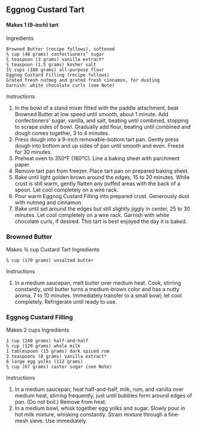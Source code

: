 ## Eggnog Custard Tart

#### Makes 1 (9-inch) tart
Ingredients

    Browned Butter (recipe follows), softened
    ⅓ cup (40 grams) confectioners’ sugar
    ¾ teaspoon (3 grams) vanilla extract*
    ½ teaspoon (1.5 grams) kosher salt
    1½ cups (188 grams) all-purpose flour
    Eggnog Custard Filling (recipe follows)
    Grated fresh nutmeg and grated fresh cinnamon, for dusting
    Garnish: white chocolate curls (see Note)

Instructions

   1.  In the bowl of a stand mixer fitted with the paddle attachment, beat Browned Butter at low speed until smooth, about 1 minute. Add confectioners’ sugar, vanilla, and salt, beating until combined, stopping to scrape sides of bowl. Gradually add flour, beating until combined and dough comes together, 3 to 4 minutes.
   2.  Press dough into a 9-inch removable-bottom tart pan. Gently press dough into bottom and up sides of pan until smooth and even. Freeze for 30 minutes.
   3.  Preheat oven to 350°F (180°C). Line a baking sheet with parchment paper.
   4.  Remove tart pan from freezer. Place tart pan on prepared baking sheet.
   5.  Bake until light golden brown around the edges, 15 to 20 minutes. While crust is still warm, gently flatten any puffed areas with the back of a spoon. Let cool completely on a wire rack.
   6.  Pour warm Eggnog Custard Filling into prepared crust. Generously dust with nutmeg and cinnamon.
   7.  Bake until set around the edges but still slightly jiggly in center, 25 to 30 minutes. Let cool completely on a wire rack. Garnish with white chocolate curls, if desired. This tart is best enjoyed the day it is baked.

### Browned Butter
 
Makes ¾ cup Custard Tart
Ingredients

    ¾ cup (170 grams) unsalted butter

Instructions

1. In a medium saucepan, melt butter over medium heat. Cook, stirring constantly, until butter turns a medium-brown color and has a nutty aroma, 7 to 10 minutes. Immediately transfer to a small bowl; let cool completely. Refrigerate until ready to use.

### Eggnog Custard Filling
 
Makes 2 cups
Ingredients

    1 cup (240 grams) half-and-half
    ½ cup (120 grams) whole milk
    1 tablespoon (15 grams) dark spiced rum
    2 teaspoons (8 grams) vanilla extract*
    6 large egg yolks (112 grams)
    ⅓ cup (67 grams) castor sugar (see Note)

Instructions

   1.  In a medium saucepan, heat half-and-half, milk, rum, and vanilla over medium heat, stirring frequently, just until bubbles form around edges of pan. (Do not boil.) Remove from heat.
   2.  In a medium bowl, whisk together egg yolks and sugar. Slowly pour in hot milk mixture, whisking constantly. Strain mixture through a fine-mesh sieve. Use immediately.
